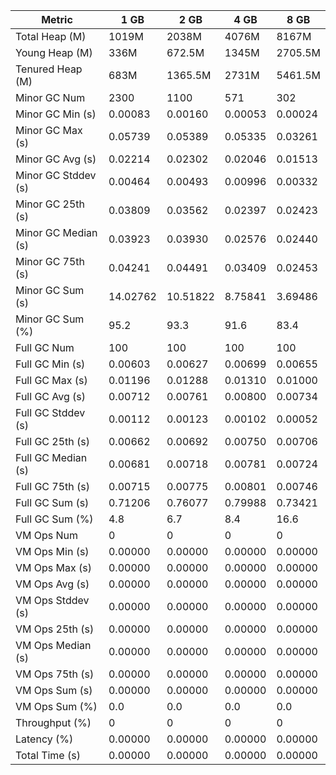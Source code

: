 | Metric | 1 GB | 2 GB | 4 GB | 8 GB |
|------|----|----|----|----|
| Total Heap (M) | 1019M | 2038M | 4076M | 8167M |
| Young Heap (M) | 336M | 672.5M | 1345M | 2705.5M |
| Tenured Heap (M) | 683M | 1365.5M | 2731M | 5461.5M |
| Minor GC Num | 2300 | 1100 | 571 | 302 |
| Minor GC Min (s) | 0.00083 | 0.00160 | 0.00053 | 0.00024 |
| Minor GC Max (s) | 0.05739 | 0.05389 | 0.05335 | 0.03261 |
| Minor GC Avg (s) | 0.02214 | 0.02302 | 0.02046 | 0.01513 |
| Minor GC Stddev (s) | 0.00464 | 0.00493 | 0.00996 | 0.00332 |
| Minor GC 25th (s) | 0.03809 | 0.03562 | 0.02397 | 0.02423 |
| Minor GC Median (s) | 0.03923 | 0.03930 | 0.02576 | 0.02440 |
| Minor GC 75th (s) | 0.04241 | 0.04491 | 0.03409 | 0.02453 |
| Minor GC Sum (s) | 14.02762 | 10.51822 | 8.75841 | 3.69486 |
| Minor GC Sum (%) | 95.2 | 93.3 | 91.6 | 83.4 |
| Full GC Num | 100 | 100 | 100 | 100 |
| Full GC Min (s) | 0.00603 | 0.00627 | 0.00699 | 0.00655 |
| Full GC Max (s) | 0.01196 | 0.01288 | 0.01310 | 0.01000 |
| Full GC Avg (s) | 0.00712 | 0.00761 | 0.00800 | 0.00734 |
| Full GC Stddev (s) | 0.00112 | 0.00123 | 0.00102 | 0.00052 |
| Full GC 25th (s) | 0.00662 | 0.00692 | 0.00750 | 0.00706 |
| Full GC Median (s) | 0.00681 | 0.00718 | 0.00781 | 0.00724 |
| Full GC 75th (s) | 0.00715 | 0.00775 | 0.00801 | 0.00746 |
| Full GC Sum (s) | 0.71206 | 0.76077 | 0.79988 | 0.73421 |
| Full GC Sum (%) | 4.8 | 6.7 | 8.4 | 16.6 |
| VM Ops Num | 0 | 0 | 0 | 0 |
| VM Ops Min (s) | 0.00000 | 0.00000 | 0.00000 | 0.00000 |
| VM Ops Max (s) | 0.00000 | 0.00000 | 0.00000 | 0.00000 |
| VM Ops Avg (s) | 0.00000 | 0.00000 | 0.00000 | 0.00000 |
| VM Ops Stddev (s) | 0.00000 | 0.00000 | 0.00000 | 0.00000 |
| VM Ops 25th (s) | 0.00000 | 0.00000 | 0.00000 | 0.00000 |
| VM Ops Median (s) | 0.00000 | 0.00000 | 0.00000 | 0.00000 |
| VM Ops 75th (s) | 0.00000 | 0.00000 | 0.00000 | 0.00000 |
| VM Ops Sum (s) | 0.00000 | 0.00000 | 0.00000 | 0.00000 |
| VM Ops Sum (%) | 0.0 | 0.0 | 0.0 | 0.0 |
| Throughput (%) | 0 | 0 | 0 | 0 |
| Latency (%) | 0.00000 | 0.00000 | 0.00000 | 0.00000 |
| Total Time (s) | 0.00000 | 0.00000 | 0.00000 | 0.00000 |
